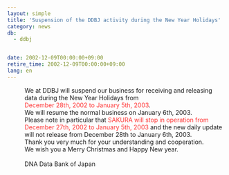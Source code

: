 ```yaml
---
layout: simple
title: 'Suspension of the DDBJ activity during the New Year Holidays'
category: news
db:
  - ddbj


date: 2002-12-09T00:00:00+09:00
retire_time: 2002-12-09T00:00:00+09:00
lang: en
---
```


<dd>We at DDBJ will suspend our business for receiving and releasing data during the New Year Holidays from<br>
    <font color="#FF3333">December 28th, 2002 to January 5th, 2003</font>.<br>
<dd>We will resume the normal business on January 6th, 2003.<br>
<dd>Please note in particular that <font color="#FF3333">SAKURA will stop in operation from December 27th, 2002 to January 5th, 2003</font> and the new daily update will not release from December 28th to January 6th, 2003.<br>
<dd>Thank you very much for your understanding and cooperation.<br>
<dd>We wish you a Merry Christmas and Happy New year.<br>
<dd> <br>
<dd>DNA Data Bank of Japan</dd>
</dd>
</dd>
</dd>
</dd>
</dd>
</dd>
